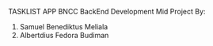 TASKLIST APP 
BNCC BackEnd Development Mid Project
By: 
1. Samuel Benediktus Meliala
2. Albertdius Fedora Budiman
